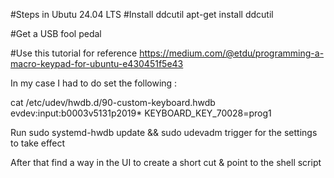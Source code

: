 #Steps in Ubutu 24.04 LTS
#Install ddcutil
apt-get install ddcutil


#Get a USB fool pedal

#Use this tutorial for reference
https://medium.com/@etdu/programming-a-macro-keypad-for-ubuntu-e430451f5e43

In my case I had to do set the following :

cat /etc/udev/hwdb.d/90-custom-keyboard.hwdb
evdev:input:b0003v5131p2019*
 KEYBOARD_KEY_70028=prog1

Run 
sudo systemd-hwdb update && sudo udevadm trigger 
for the settings to take effect

After that find a way in the UI to create a short cut & point to the shell script



